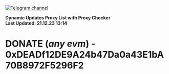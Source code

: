 [![Telegram channel](https://img.shields.io/endpoint?url=https://runkit.io/damiankrawczyk/telegram-badge/branches/master?url=https://t.me/n4z4v0d)](https://t.me/n4z4v0d) 

**Dynamic Updates Proxy List with Proxy Checker**  
**Last Updated: 21.12.23 13:14**

# DONATE (_any evm_) - 0xDEADf12DE9A24b47Da0a43E1bA70B8972F5296F2
